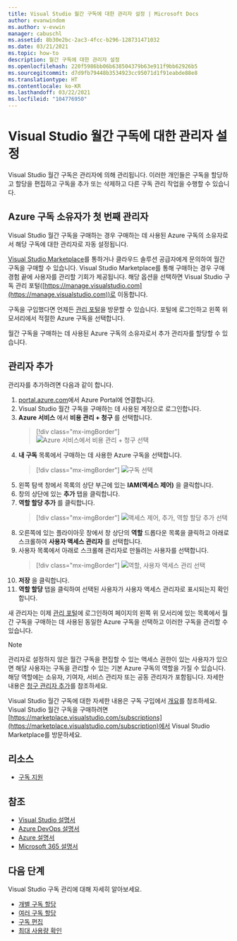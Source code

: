 ```yaml
---
title: Visual Studio 월간 구독에 대한 관리자 설정 | Microsoft Docs
author: evanwindom
ms.author: v-evwin
manager: cabuschl
ms.assetid: 8b30e2bc-2ac3-4fcc-b296-128731471032
ms.date: 03/21/2021
ms.topic: how-to
description: 월간 구독에 대한 관리자 설정
ms.openlocfilehash: 220f5986bb06b638504379b63e911f9bb62926b5
ms.sourcegitcommit: d7d9fb79448b3534923cc95071d1f91eabde88e8
ms.translationtype: HT
ms.contentlocale: ko-KR
ms.lasthandoff: 03/22/2021
ms.locfileid: "104776950"
---
```

# <a name="set-up-admins-for-visual-studio-monthly-subscriptions"></a>Visual Studio 월간 구독에 대한 관리자 설정

Visual Studio 월간 구독은 관리자에 의해 관리됩니다. 이러한 개인들은 구독을 할당하고 할당을 편집하고 구독을 추가 또는 삭제하고 다른 구독 관리 작업을 수행할 수 있습니다.

## <a name="the-azure-subscription-owner-is-the-first-admin"></a>Azure 구독 소유자가 첫 번째 관리자

Visual Studio 월간 구독을 구매하는 경우 구매하는 데 사용된 Azure 구독의 소유자로서 해당 구독에 대한 관리자로 자동 설정됩니다.

[Visual Studio Marketplace](https://marketplace.visualstudio.com/subscriptions)를 통하거나 클라우드 솔루션 공급자에게 문의하여 월간 구독을 구매할 수 있습니다. Visual Studio Marketplace를 통해 구매하는 경우 구매 경험 끝에 사용자를 관리할 기회가 제공됩니다. 해당 옵션을 선택하면 Visual Studio 구독 관리 포털([https://manage.visualstudio.com](https://manage.visualstudio.com))로 이동합니다.

구독을 구입했다면 언제든 [관리 포털](https://manage.visualstudio.com)을 방문할 수 있습니다. 포털에 로그인하고 왼쪽 위 모서리에서 적절한 Azure 구독을 선택합니다.

월간 구독을 구매하는 데 사용된 Azure 구독의 소유자로서 추가 관리자를 할당할 수 있습니다.

## <a name="add-admins"></a>관리자 추가

관리자를 추가하려면 다음과 같이 합니다.

1. [portal.azure.com](https://portal.azure.com)에서 Azure Portal에 연결합니다.
2. Visual Studio 월간 구독을 구매하는 데 사용된 계정으로 로그인합니다.
3. **Azure 서비스** 에서 **비용 관리 + 청구** 를 선택합니다.
   > [!div class="mx-imgBorder"]
   > ![Azure 서비스에서 비용 관리 + 청구 선택](_img/cloud-admin/azure-cost-billing.png "Azure 서비스 그룹에서 Cost Management 선택")
4. **내 구독** 목록에서 구매하는 데 사용한 Azure 구독을 선택합니다.
   > [!div class="mx-imgBorder"]
   > ![구독 선택](_img/cloud-admin/subscription-list.png "구입 시 사용할 Azure 구독을 선택합니다.")
5. 왼쪽 탐색 창에서 목록의 상단 부근에 있는 **IAM(액세스 제어)** 을 클릭합니다.
6. 창의 상단에 있는 **추가** 탭을 클릭합니다.
7. **역할 할당 추가** 를 클릭합니다.
   > [!div class="mx-imgBorder"]
   > ![액세스 제어, 추가, 역할 할당 추가 선택](_img/cloud-admin/access-control-add.png "왼쪽 목록에서 액세스 제어를 선택하고 추가를 선택합니다.")
8. 오른쪽에 있는 플라이아웃 창에서 창 상단의 **역할** 드롭다운 목록을 클릭하고 아래로 스크롤하여 **사용자 액세스 관리자** 를 선택합니다.
9. 사용자 목록에서 아래로 스크롤해 관리자로 만들려는 사용자를 선택합니다. 
   > [!div class="mx-imgBorder"]
   > ![역할, 사용자 액세스 관리 선택](_img/cloud-admin/add-role-user-access-admin.png "역할을 선택하고 사용자 액세스 관리자를 선택한 다음 사용자의 이름을 선택하여 관리자로 지정합니다.")
10. **저장** 을 클릭합니다.
11. **역할 할당** 탭을 클릭하여 선택된 사용자가 사용자 액세스 관리자로 표시되는지 확인합니다.

새 관리자는 이제 [관리 포털](https://manage.visualstudio.com)에 로그인하여 페이지의 왼쪽 위 모서리에 있는 목록에서 월간 구독을 구매하는 데 사용된 동일한 Azure 구독을 선택하고 이러한 구독을 관리할 수 있습니다.

> [!NOTE]
> 관리자로 설정하지 않은 월간 구독을 편집할 수 있는 액세스 권한이 있는 사용자가 있으면 해당 사용자는 구독을 관리할 수 있는 기본 Azure 구독의 역할을 가질 수 있습니다. 해당 역할에는 소유자, 기여자, 서비스 관리자 또는 공동 관리자가 포함됩니다. 자세한 내용은 [청구 관리자 추가](/azure/devops/organizations/billing/add-backup-billing-managers)를 참조하세요.

Visual Studio 월간 구독에 대한 자세한 내용은 구독 구입에서 [개요](vscloud-overview.md)를 참조하세요. Visual Studio 월간 구독을 구매하려면 [https://marketplace.visualstudio.com/subscriptions](https://marketplace.visualstudio.com/subscription)에서 Visual Studio Marketplace를 방문하세요.

## <a name="resources"></a>리소스
- [구독 지원](https://aka.ms/vsadminhelp)

## <a name="see-also"></a>참조
- [Visual Studio 설명서](/visualstudio/)
- [Azure DevOps 설명서](/azure/devops/)
- [Azure 설명서](/azure/)
- [Microsoft 365 설명서](/microsoft-365/)

## <a name="next-steps"></a>다음 단계
Visual Studio 구독 관리에 대해 자세히 알아보세요.
- [개별 구독 할당](assign-license.md)
- [여러 구독 할당](assign-license-bulk.md)
- [구독 편집](edit-license.md)
- [최대 사용량 확인](maximum-usage.md)